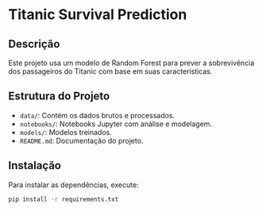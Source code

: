 # Titanic Survival Prediction

## Descrição
Este projeto usa um modelo de Random Forest para prever a sobrevivência dos passageiros do Titanic com base em suas características.

## Estrutura do Projeto

- `data/`: Contém os dados brutos e processados.
- `notebooks/`: Notebooks Jupyter com análise e modelagem.
- `models/`: Modelos treinados.
- `README.md`: Documentação do projeto.

## Instalação

Para instalar as dependências, execute:

```bash
pip install -r requirements.txt

